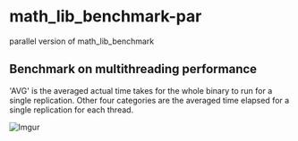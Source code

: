 # math_lib_benchmark-par

parallel version of math_lib_benchmark

## Benchmark on multithreading performance

'AVG' is the averaged actual time takes for the whole binary to run for a single replication. Other four categories are the averaged time elapsed for a single replication for each thread.

![Imgur](https://i.imgur.com/EINtqaH.jpg)
